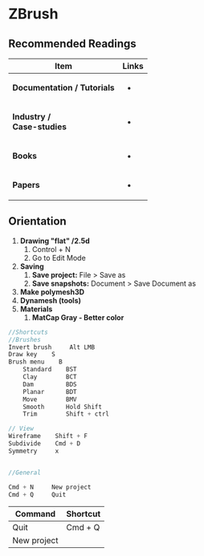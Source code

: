 # ZBrush

## Recommended Readings

| **Item**                                                              | Links                     |
| --------------------------------------------------------------------- | ------------------------- |
| **Documentation / Tutorials**                                         | <ul><li></li></ul><p></p> |
| <p><strong>Industry /</strong> <br><strong>Case-studies</strong> </p> | <ul><li></li></ul>        |
| **Books**                                                             | <ul><li></li></ul>        |
| **Papers**                                                            | <p></p><ul><li></li></ul> |

## Orientation

1. **Drawing "flat" /2.5d**
   1. Control + N
   2. Go to Edit Mode
2. **Saving**
   1. **Save project:** File  > Save as&#x20;
   2. **Save snapshots:** Document  > Save Document as
3. **Make polymesh3D**
4. **Dynamesh (tools)**
5. **Materials**
   1. **MatCap Gray - Better color**

```javascript
//Shortcuts
//Brushes
Invert brush     Alt LMB    
Draw key    S            
Brush menu    B        
    Standard    BST        
    Clay        BCT       
    Dam         BDS
    Planar      BDT       
    Move        BMV       
    Smooth      Hold Shift
    Trim        Shift + ctrl

// View
Wireframe    Shift + F
Subdivide    Cmd + D
Symmetry     x


//General

Cmd + N     New project
Cmd + Q     Quit
```

| Command     | Shortcut |
| ----------- | -------- |
| Quit        | Cmd + Q  |
| New project |          |
